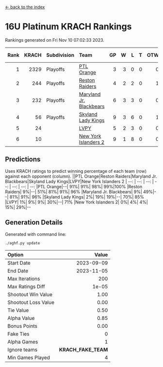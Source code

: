 [<- back to the index](readme.md)
# 16U Platinum KRACH Rankings
Rankings generated on Fri Nov 10 07:02:33 2023.

Rank|KRACH|Subdivision|Team|GP|W|L|T|OTW|OTL|SoS|Exp Wins|Win Diff
---:|---:|:---|:---|---:|---:|---:|---:|---:|---:|---:|---:|---:
1|2329|Playoffs|[PTL Orange](https://gamesheetstats.com/seasons/3663/teams/140842/schedule)|3|3|0|0|0|0|94|3.8|-0.0
2|244|Playoffs|[Reston Raiders](https://gamesheetstats.com/seasons/3663/teams/140850/schedule)|4|2|2|0|1|0|809|2.8|-0.0
3|232|Playoffs|[Maryland Jr. Blackbears](https://gamesheetstats.com/seasons/3663/teams/140848/schedule)|6|3|3|0|0|1|651|3.9|0.0
4|56|Playoffs|[Skyland Lady Kings](https://gamesheetstats.com/seasons/3663/teams/140849/schedule)|9|3|6|0|1|0|683|3.9|0.0
5|24||[LVPY](https://gamesheetstats.com/seasons/3663/teams/140844/schedule)|5|2|3|0|0|0|88|2.9|0.0
6|10||[New York Islanders 2](https://gamesheetstats.com/seasons/3663/teams/140851/schedule)|9|1|8|0|0|1|211|1.9|0.0

## Predictions
Uses KRACH ratings to predict winning percentage of each team (row) against each opponent (column).
||PTL Orange|Reston Raiders|Maryland Jr. Blackbears|Skyland Lady Kings|LVPY|New York Islanders 2
| --: | --: | --: | --: | --: | --: | --: 
|PTL Orange|--| 91%| 91%| 98%| 99%|100%
|Reston Raiders|  9%|--| 51%| 81%| 91%| 96%
|Maryland Jr. Blackbears|  9%| 49%|--| 81%| 91%| 96%
|Skyland Lady Kings|  2%| 19%| 19%|--| 70%| 85%
|LVPY|  1%|  9%|  9%| 30%|--| 71%
|New York Islanders 2|  0%|  4%|  4%| 15%| 29%|--

## Generation Details

Generated with command line:
```
./aghf.py update
```

| Option | Value |
| :----- | ----: |
| Start Date | 2023-09-09 |
| End Date | 2023-11-05 |
| Max Iterations | 200 |
| Max Ratings Diff | 1e-05 |
| Shootout Win Value | 1.00 |
| Shootout Loss Value | 0.00 |
| Tie Value | 0.50 |
| Alpha Value | 0.85 |
| Bonus Points | 0.00 |
| Fake Ties | 0 |
| Alpha Games | 1 |
| Ignore teams | __KRACH_FAKE_TEAM__ |
| Min Games Played | 4 |

